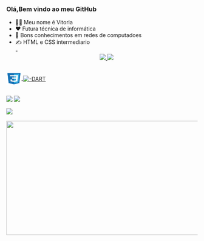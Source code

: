 ### Olá,Bem vindo ao meu GitHub

- 👱‍♀️ Meu nome é Vitoria
- ❤️ Futura técnica de informática 
- 📒 Bons conhecimentos em redes de computadoes
- ✍ HTML e CSS intermediario   
-<div align="center">
  <a href="https://github.com/vitorialeticia">
  <img height="150em" src="https://github-readme-stats.vercel.app/api?username=vitorialeticia&show_icons=true&theme=dracula&include_all_commits=true&count_private=true"/>
  <img height="150em" src="https://github-readme-stats.vercel.app/api/top-langs/?username=vitorialeticia&layout=compact&langs_count=7&theme=dracula"/>
</div>
<div style="display: inline_block"><br>
  <img align="center" alt="Rafa-CSS" height="30" width="40" src="https://raw.githubusercontent.com/devicons/devicon/master/icons/css3/css3-original.svg">
    <img align="center" alt="-DART" height="30" width="40" src="https://cdn.jsdelivr.net/gh/devicons/devicon/icons/dart/dart-original.svg" />
</div>
  
  ##
 
<div> 
  <a href="https://instagram.com/vitorileticia" target="_blank"><img src="https://img.shields.io/badge/-Instagram-%23E4405F?style=for-the-badge&logo=instagram&logoColor=white" target="_blank"></a>
  <a href = "mailto:contatorafaballerini@gmail.com"><img src="https://img.shields.io/badge/-Gmail-%23333?style=for-the-badge&logo=gmail&logoColor=white" target="_blank"></a>

  <a href="https://www.linkedin.com/in/vit%C3%B3ria-let%C3%ADcia-72823b208" target="_blank"><img src="https://img.shields.io/badge/-LinkedIn-%230077B5?style=for-the-badge&logo=linkedin&logoColor=white" target="_blank"></a>
  

 
 
</div>
  
  <img width="1000" height="300" src="https://media1.giphy.com/media/QpVUMRUJGokfqXyfa1/200w.webp?cid=ecf05e4766ilnu71stmw7n8uhs0eeqrdef7uvo79j3zv73wl&rid=200w.webp&ct=g"/>
